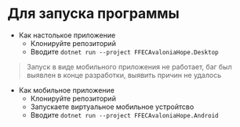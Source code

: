 # Для запуска программы

* Как настолькое приложение
  * Клонируйте репозиторий
  * Вводите `dotnet run --project FFECAvaloniaHope.Desktop`
> Запуск в виде мобильного приложения не работает, баг был выявлен в конце разработки, выявить причин не удалось
* Как мобильное приложение
  * Клонируйте репозиторий
  * Запускаете виртуальное мобильное устройтсво
  * Вводите `dotnet run --project FFECAvaloniaHope.Android`
